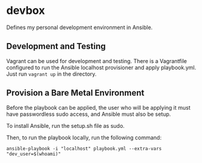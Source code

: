 # devbox
Defines my personal development environment in Ansible.

## Development and Testing

Vagrant can be used for development and testing. There is a Vagrantfile configured to run the Ansible localhost provisioner and apply playbook.yml. Just run `vagrant up` in the directory.

## Provision a Bare Metal Environment

Before the playbook can be applied, the user who will be applying it must have passwordless sudo access, and Ansible must also be setup.

To install Ansible, run the setup.sh file as sudo.

Then, to run the playbook locally, run the following command:
```
ansible-playbook -i "localhost" playbook.yml --extra-vars "dev_user=$(whoami)"
```
